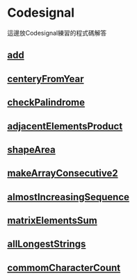 # Codesignal   
這邊放Codesignal練習的程式碼解答
   
## [add](https://github.com/jacob13jacob13/myself-/blob/master/Codesignal/add.py)      
## [centeryFromYear](https://github.com/yenchungLin/study/blob/master/Codesignal/02centuryfromyear.py)   
## [checkPalindrome](https://github.com/yenchungLin/study/blob/master/Codesignal/03checkPalindrome.py)       
## [adjacentElementsProduct](https://github.com/yenchungLin/study/blob/master/Codesignal/04adjacentelementsproduct.py)   
## [shapeArea](https://github.com/yenchungLin/study/blob/master/Codesignal/05shapeArea.py)   
## [makeArrayConsecutive2](https://github.com/yenchungLin/study/blob/master/Codesignal/06makearrayconsecutive2.py)   
## [almostIncreasingSequence](https://github.com/yenchungLin/study/blob/master/Codesignal/07almostincreasingsequence.py)   
## [matrixElementsSum](https://github.com/yenchungLin/study/blob/master/Codesignal/08matrixElementssum.py)   
## [allLongestStrings](https://github.com/yenchungLin/study/blob/master/Codesignal/09alllongeststrings.py)   
## [commomCharacterCount](https://github.com/yenchungLin/study/blob/master/Codesignal/10commomcharactercount.py)   
